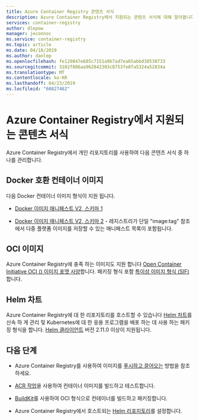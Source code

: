```yaml
---
title: Azure Container Registry 콘텐츠 서식
description: Azure Container Registry에서 지원되는 콘텐츠 서식에 대해 알아봅니다.
services: container-registry
author: dlepow
manager: jeconnoc
ms.service: container-registry
ms.topic: article
ms.date: 04/18/2019
ms.author: danlep
ms.openlocfilehash: fe129847e685c7151a9b7ad7ea65abbd38530733
ms.sourcegitcommit: 3102f886aa962842303c8753fe8fa5324a52834a
ms.translationtype: MT
ms.contentlocale: ko-KR
ms.lasthandoff: 04/23/2019
ms.locfileid: "60827462"
---
```

# <a name="content-formats-supported-in-azure-container-registry"></a>Azure Container Registry에서 지원되는 콘텐츠 서식

Azure Container Registry에서 개인 리포지토리를 사용하여 다음 콘텐츠 서식 중 하나를 관리합니다. 

## <a name="docker-compatible-container-images"></a>Docker 호환 컨테이너 이미지

다음 Docker 컨테이너 이미지 형식이 지원 됩니다.

* [Docker 이미지 매니페스트 V2, 스키마 1](https://docs.docker.com/registry/spec/manifest-v2-1/)

* [Docker 이미지 매니페스트 V2, 스키마 2](https://docs.docker.com/registry/spec/manifest-v2-2/) - 레지스트리가 단일 "image:tag" 참조에서 다중 플랫폼 이미지를 저장할 수 있는 매니페스트 목록이 포함됩니다.

## <a name="oci-images"></a>OCI 이미지

Azure Container Registry에 충족 하는 이미지도 지원 합니다 [Open Container Initiative OCI () 이미지 포맷 사양](https://github.com/opencontainers/image-spec/blob/master/spec.md)합니다. 패키징 형식 포함 [특이성 이미지 형식 (SIF)](https://www.sylabs.io/2018/03/sif-containing-your-containers/)합니다.

## <a name="helm-charts"></a>Helm 차트

Azure Container Registry에 대 한 리포지토리를 호스트할 수 있습니다 [Helm 차트](https://helm.sh/)를 신속 하 게 관리 및 Kubernetes에 대 한 응용 프로그램을 배포 하는 데 사용 하는 패키징 형식을 합니다. [Helm 클라이언트](https://docs.helm.sh/using_helm/#installing-helm) 버전 2.11.0 이상이 지원됩니다.

## <a name="next-steps"></a>다음 단계

* Azure Container Registry를 사용하여 이미지를 [푸시하고 끌어오는](container-registry-get-started-docker-cli.md) 방법을 참조하세요.

* [ACR 작업](container-registry-tasks-overview.md)을 사용하여 컨테이너 이미지를 빌드하고 테스트합니다. 

* [ BuildKit](https://github.com/moby/buildkit)를 사용하여 OCI 형식으로 컨테이너를 빌드하고 패키징합니다.

* Azure Container Registry에서 호스트되는 [Helm 리포지토리](container-registry-helm-repos.md)를 설정합니다. 



